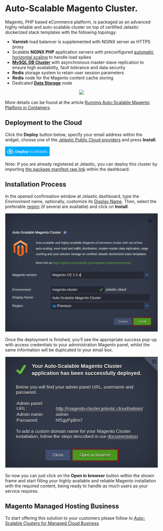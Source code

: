 # Auto-Scalable Magento Cluster.

Magento, PHP based eCommerce platform, is packaged as an advanced highly reliable and auto-scalable cluster on top of certified Jelastic dockerized stack templates with the following topology:

* **Varnish** load balancer is supplemented with NGINX server as HTTPS proxy
* Scalable **NGINX PHP** application servers with preconfigured [automatic horizontal scaling](https://docs.jelastic.com/automatic-horizontal-scaling) to handle load spikes
* [**MySQL DB Cluster**](https://github.com/jelastic-jps/mysql-cluster) with asynchronous master-slave replication to ensure high availability, fault tolerance and data security
* **Redis** storage system to retain user session parameters  
* **Redis** node for the Magento content cache storing
* Dedicated [**Data Storage**](https://docs.jelastic.com/data-storage-container) node

<p align="center"> 
<img src="https://github.com/jelastic-jps/magento-cluster/blob/master/images/magento-topology.png" width="400">
</p>

More details can be found at the article [Running Auto-Scalable Magento Platform in Containers](https://jelastic.com/blog/auto-scalable-magento-cluster-in-containers/).

## Deployment to the Cloud
Click the **Deploy** button below, specify your email address within the widget, choose one of the [Jelastic Public Cloud providers](https://jelastic.com/install-application/?manifest=https://raw.githubusercontent.com/jelastic-jps/magento-cluster/master/manifest.jps&keys=app.jelastic.eapps.com;app.cloud.hostnet.nl;app.jelastichosting.nl;app.appengine.flow.ch;app.jelasticlw.com.br;app.mircloud.host;app.jcs.opusinteractive.io;app.paas.quarinet.eu) and press **Install**.

[![Deploy](images/deploy-to-jelastic.png)](https://jelastic.com/install-application/?manifest=https://raw.githubusercontent.com/jelastic-jps/magento-cluster/master/manifest.jps)

*Note:* If you are already registered at Jelastic, you can deploy this cluster by importing [the package manifest raw link](https://raw.githubusercontent.com/jelastic-jps/magento-cluster/master/manifest.jps) within the dashboard.

## Installation Process
In the opened confirmation window at Jelastic dashboard, type the *Environment* name, optionally, customize its [Display Name](https://docs.jelastic.com/environment-aliases). Then, select the preferable [region](https://docs.jelastic.com/environment-regions) (if several are available) and click on **Install**.

![magento-installation](images/magento-installation.png)

Once the deployment is finished, you’ll see the appropriate success pop-up with access credentials to your administration Magento panel, whilst the same information will be duplicated to your email box.

![magento-successful-install](images/magento-successful-install.png)

So now you can just click on the **Open in browser** button within the shown frame and start filling your highly available and reliable Magento installation with the required content, being ready to handle as much users as your service requires.

## Magento Managed Hosting Business
To start offering this solution to your customers please follow to [Auto-Scalable Clusters for Managed Cloud Business](https://jelastic.com/apaas/)
